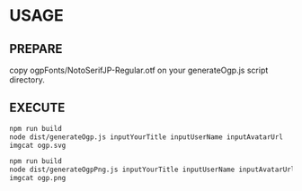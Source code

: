 # USAGE

## PREPARE

copy ogpFonts/NotoSerifJP-Regular.otf on your generateOgp.js script directory.

## EXECUTE
```bash
npm run build
node dist/generateOgp.js inputYourTitle inputUserName inputAvatarUrl
imgcat ogp.svg
```

```bash
npm run build
node dist/generateOgpPng.js inputYourTitle inputUserName inputAvatarUrl
imgcat ogp.png
```
